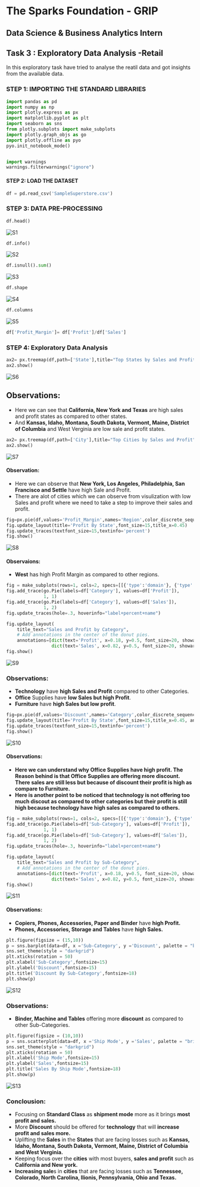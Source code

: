 # The Sparks Foundation - GRIP
## Data Science & Business Analytics Intern
## Task 3 : Exploratory Data Analysis -Retail
In this exploratory task have tried to analyse the reatil data and got insights from the available data.
### STEP 1: IMPORTING THE STANDARD LIBRARIES
```py
import pandas as pd 
import numpy as np 
import plotly.express as px
import matplotlib.pyplot as plt
import seaborn as sns
from plotly.subplots import make_subplots
import plotly.graph_objs as go
import plotly.offline as pyo
pyo.init_notebook_mode()


import warnings
warnings.filterwarnings("ignore")
```
#### STEP 2: LOAD THE DATASET
```py
df = pd.read_csv('SampleSuperstore.csv')
```
### STEP 3: DATA PRE-PROCESSING
```py
df.head()
```
![S1](https://user-images.githubusercontent.com/102469583/189522118-33ccbdc3-f88d-4632-bd03-4268d926c17c.PNG)
```py
df.info()
```
![S2](https://user-images.githubusercontent.com/102469583/189522193-1fefcd95-af7b-4ff2-b1a6-467ff4cb3fcf.PNG)
```py
df.isnull().sum()
```
![S3](https://user-images.githubusercontent.com/102469583/189522231-f29a978c-6d8a-4091-a519-5c1ab7af342f.PNG)
```py
df.shape
```
![S4](https://user-images.githubusercontent.com/102469583/189522285-5d2304fd-3f6b-4685-b108-9f200e9b8ccc.PNG)
```py
df.columns
```
![S5](https://user-images.githubusercontent.com/102469583/189522325-2f3b090d-5c58-42e8-8f63-132ccbf853d4.PNG)
```py
df['Profit_Margin']= df['Profit']/df['Sales']
```
### STEP 4: Exploratory Data Analysis
```py
ax2= px.treemap(df,path=['State'],title="Top States by Sales and Profit")
ax2.show()
```
![S6](https://user-images.githubusercontent.com/102469583/189522416-fb669840-e394-4a46-b2c3-dc912c7fabc1.PNG)
## Observations:
- Here we can see that **California, New York and Texas** are high sales and profit states as compared to other states.
- And **Kansas, Idaho, Montana, South Dakota, Vermont, Maine, District of Columbia** and West Verginia are low sale and profit states.
```py
ax2= px.treemap(df,path=['City'],title="Top Cities by Sales and Profit")
ax2.show()
```
![S7](https://user-images.githubusercontent.com/102469583/189522524-3fc5aea4-1fdf-4d3e-9032-697d36c55714.PNG)
#### Observation:
- Here we can observe that **New York, Los Angeles, Philadelphia, San Francisco and Settle** have high Sale and Profit.
- There are alot of cities which we can observe from visulization with low Sales and profit where we need to take a step to improve their sales and profit.
```py
fig=px.pie(df,values='Profit_Margin',names='Region',color_discrete_sequence=px.colors.sequential.RdBu)
fig.update_layout(title='Profit By State',font_size=15,title_x=0.45)
fig.update_traces(textfont_size=15,textinfo='percent')
fig.show()
```
![S8](https://user-images.githubusercontent.com/102469583/189522618-4053bd6e-6b4d-496f-b542-07116c5df578.PNG)
#### Observaions:
- **West** has high Profit Margin as compared to other regions.
```py
fig = make_subplots(rows=1, cols=2, specs=[[{'type':'domain'}, {'type':'domain'}]])
fig.add_trace(go.Pie(labels=df['Category'], values=df['Profit']),
              1, 1)
fig.add_trace(go.Pie(labels=df['Category'], values=df['Sales']),
              1, 2)
fig.update_traces(hole=.3, hoverinfo="label+percent+name")

fig.update_layout(
    title_text="Sales and Profit by Category",
    # Add annotations in the center of the donut pies.
    annotations=[dict(text='Profit', x=0.18, y=0.5, font_size=20, showarrow=False),
                 dict(text='Sales', x=0.82, y=0.5, font_size=20, showarrow=False)])
fig.show()
```
![S9](https://user-images.githubusercontent.com/102469583/189522683-d9ea8c9f-74ca-40e1-882e-28c23dbe8b42.PNG)
### Observations:
- **Technology** have **high Sales and Profit** compared to other Categories.
-  **Office** Supplies have **low Sales but high Profit**.
- **Furniture** have **high Sales but low profit**.
```py
fig=px.pie(df,values='Discount',names='Category',color_discrete_sequence=px.colors.sequential.RdBu, hole =.4)
fig.update_layout(title='Profit By State',font_size=15,title_x=0.45, annotations=[dict(text='Discount',  font_size=20, showarrow=False)])
fig.update_traces(textfont_size=15,textinfo='percent')
fig.show()
```
![S10](https://user-images.githubusercontent.com/102469583/189522725-8ad2aba6-f924-479f-8254-d6fb6675dbed.PNG)
#### Observations:
- **Here we can understand why Office Supplies have high profit. The Reason behind is that Office Supplies are offering more 
discount. There sales are still less but because of discount their profit is high as compare to Furniture.**
- **Here is another point to be noticed that technology is not offering too much discout as compared to other categories but 
their profit is still high because technology have high sales as compared to others.**
```py
fig = make_subplots(rows=1, cols=2, specs=[[{'type':'domain'}, {'type':'domain'}]])
fig.add_trace(go.Pie(labels=df['Sub-Category'], values=df['Profit']),
              1, 1)
fig.add_trace(go.Pie(labels=df['Sub-Category'], values=df['Sales']),
              1, 2)
fig.update_traces(hole=.3, hoverinfo="label+percent+name")

fig.update_layout(
    title_text="Sales and Profit by Sub-Category",
    # Add annotations in the center of the donut pies.
    annotations=[dict(text='Profit', x=0.18, y=0.5, font_size=20, showarrow=False),
                 dict(text='Sales', x=0.82, y=0.5, font_size=20, showarrow=False)])
fig.show()
```

![S11](https://user-images.githubusercontent.com/102469583/189522788-7ce9ffec-183b-406a-854b-a1e708172387.PNG)
#### Observations:
- **Copiers, Phones, Accessories, Paper and Binder** have **high Profit.** 
- **Phones, Accessories, Storage and Tables** have **high Sales.**
```py
plt.figure(figsize = (15,10))
p = sns.barplot(data=df, x ='Sub-Category', y ='Discount', palette = "bright", ci=None)
sns.set_theme(style = "darkgrid")
plt.xticks(rotation = 50)
plt.xlabel('Sub-Category',fontsize=15)
plt.ylabel('Discount',fontsize=15)
plt.title('Discount By Sub-Category',fontsize=18)
plt.show(p)
```
![S12](https://user-images.githubusercontent.com/102469583/189522923-8712fa99-4fb0-43bf-8277-5cc0fd417de2.PNG)
### Observations:
- **Binder, Machine and Tables** offering more **discount** as compared to other Sub-Categories.
```py
plt.figure(figsize = (10,10))
p = sns.scatterplot(data=df, x ='Ship Mode', y ='Sales', palette = "bright", ci=None)
sns.set_theme(style = "darkgrid")
plt.xticks(rotation = 50)
plt.xlabel('Ship Mode',fontsize=15)
plt.ylabel('Sales',fontsize=15)
plt.title('Sales By Ship Mode',fontsize=18)
plt.show(p)
```
![S13](https://user-images.githubusercontent.com/102469583/189522989-18bdb3ca-9aff-4abb-8bd7-817d79a580d3.PNG)
### Conclousion:
- Focusing on **Standard Class** as **shipment mode** more as it brings **most profit and sales.**
- More **Discount** should be offered for **technology** that will **increase profit and sales more.**
- Uplifting the **Sales** in the **States** that are facing losses such as **Kansas, Idaho, Montana, South Dakota, Vermont, Maine, District of Columbia and West Verginia.**
- Keeping focus over the **cities** with most buyers, **sales and profit** such as **California and New york.**
- **Increasing sale**s in **cities** that are facing losses such as **Tennessee, Colorado, North Carolina, Ilionis, Pennsylvania, Ohio and Texas.**

